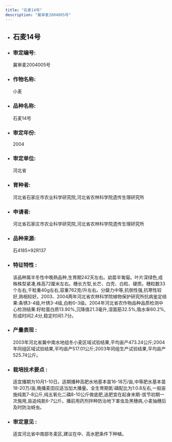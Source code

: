 ```yaml
---
title: "石麦14号"
description: "冀审麦2004005号"
---
```

* ## 石麦14号
* ###  审定编号:  
   冀审麦2004005号

*  ### 作物名称:  
   小麦

*   ###  品种名称: 
    石麦14号

*   ### 审定年份: 
    2004

*   ### 审定单位:  
    河北省

*   ### 育种者:  
    河北省石家庄市农业科学研究院,河北省农林科学院遗传生理研究所

*   ### 申请者:  
    河北省石家庄市农业科学研究院,河北省农林科学院遗传生理研究所

*   ### 品种来源:  
    石4185×92R137

*   ### 特征特性 : 
    该品种属半冬性中晚熟品种,生育期242天左右。幼苗半匍匐。叶片深绿色,成株株型紧凑,株高72厘米左右。穗长方型,长芒、白壳、白粒、硬质。穗粒数33个左右,千粒重40g左右,容重762克/升左右。分蘖力中等,抗倒性强,抗寒性较好,熟相较好。2003、2004两年河北省农林科学院植物保护研究所抗病鉴定结果:条锈3-4级,叶锈3-4级,白粉0-3级。2004年河北省农作物品种品质检测中心检测结果:籽粒蛋白质13.90%,沉降值21.3毫升,湿面筋32.5%,吸水率60.2%,形成时间2.4分,稳定时间1.7分。

*   ### 产量表现 : 
    2003年河北省冀中南水地组冬小麦区域试验结果,平均亩产473.24公斤;2004年同组区域试验结果,平均亩产517.01公斤;2003年同组生产试验结果,平均亩产525.74公斤。

*   ### 栽培技术要点 : 
    适宜播期为10月1-10日。适期播种高肥水地基本苗16-18万/亩,中等肥水基本苗18-20万/亩,晚播麦田应适当加大播量。全生育期氮∶磷配比为1∶0.8左右,一般亩施纯氮7-8公斤,纯五氧化二磷8-10公斤做底肥,追肥宜在起身末期-拔节初期一次施用,亩追纯氮6-7公斤。播前用药剂拌种防治地下害虫及黑穗病,小麦抽穗后及时防治蚜虫。

*   ### 审定意见 : 
    适宜河北省中南部冬麦区,建议在中、高水肥条件下种植。
